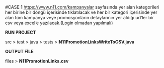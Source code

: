 #CASE 1
https://www.n11.com/kampanyalar sayfasında yer alan kategorileri her birine bir döngü
içerisinde tıklatılacak ve her bir kategori içerisinde yer alan tüm kampanya veye promosyonların
detaylarının yer aldığı url’ler bir csv veya excel’e yazılacak.(Login olmadan yapılmalı)

**RUN PROJECT**

src > test > java > tests > <b>N11PromotionLinksWriteToCSV.java</b> 

**OUTPUT FİLE**

files > **N11PromotionLinks.csv**
